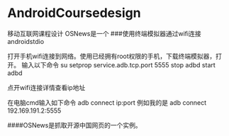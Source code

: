 ﻿# AndroidCoursedesign
移动互联网课程设计
OSNews是一个
###使用终端模拟器通过wifi连接androidstdio

打开手机wifi连接到网络。使用已经拥有root权限的手机，下载终端模拟器，打开。
输入以下命令
su
setprop service.adb.tcp.port 5555
stop adbd
start adbd

点开wifi连接详情查看ip地址

在电脑cmd输入如下命令
adb connect ip:port
例如我的是 adb connect 192.169.191.2:5555

####OSNews是抓取开源中国网页的一个实例。